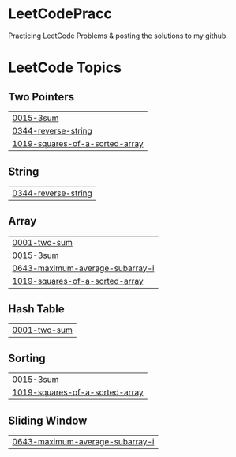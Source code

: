 # LeetCodePracc
Practicing LeetCode Problems &amp; posting the solutions to my github. 


<!---LeetCode Topics Start-->
# LeetCode Topics
## Two Pointers
|  |
| ------- |
| [0015-3sum](https://github.com/tbatb/LeetCodePracc/tree/master/0015-3sum) |
| [0344-reverse-string](https://github.com/tbatb/LeetCodePracc/tree/master/0344-reverse-string) |
| [1019-squares-of-a-sorted-array](https://github.com/tbatb/LeetCodePracc/tree/master/1019-squares-of-a-sorted-array) |
## String
|  |
| ------- |
| [0344-reverse-string](https://github.com/tbatb/LeetCodePracc/tree/master/0344-reverse-string) |
## Array
|  |
| ------- |
| [0001-two-sum](https://github.com/tbatb/LeetCodePracc/tree/master/0001-two-sum) |
| [0015-3sum](https://github.com/tbatb/LeetCodePracc/tree/master/0015-3sum) |
| [0643-maximum-average-subarray-i](https://github.com/tbatb/LeetCodePracc/tree/master/0643-maximum-average-subarray-i) |
| [1019-squares-of-a-sorted-array](https://github.com/tbatb/LeetCodePracc/tree/master/1019-squares-of-a-sorted-array) |
## Hash Table
|  |
| ------- |
| [0001-two-sum](https://github.com/tbatb/LeetCodePracc/tree/master/0001-two-sum) |
## Sorting
|  |
| ------- |
| [0015-3sum](https://github.com/tbatb/LeetCodePracc/tree/master/0015-3sum) |
| [1019-squares-of-a-sorted-array](https://github.com/tbatb/LeetCodePracc/tree/master/1019-squares-of-a-sorted-array) |
## Sliding Window
|  |
| ------- |
| [0643-maximum-average-subarray-i](https://github.com/tbatb/LeetCodePracc/tree/master/0643-maximum-average-subarray-i) |
<!---LeetCode Topics End-->
